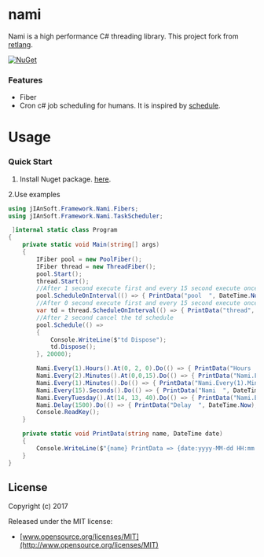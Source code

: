 # nami

Nami is a high performance C# threading library.
This project fork from [retlang](<https://code.google.com/archive/p/retlang/>).

[![NuGet](https://img.shields.io/nuget/v/jIAnSoft.Nami.svg?label=nuget&style=flat-square)](https://www.nuget.org/packages/jIAnSoft.Nami/)

### Features

* Fiber
* Cron c# job scheduling for humans. It is inspired by [schedule](<https://github.com/dbader/schedule>).
  


Usage
================

### Quick Start
1. Install Nuget package. [here](https://www.nuget.org/packages/jIAnSoft.Nami/).

2.Use examples
``` csharp
using jIAnSoft.Framework.Nami.Fibers;
using jIAnSoft.Framework.Nami.TaskScheduler;

 ]internal static class Program
{
    private static void Main(string[] args)
    {
        IFiber pool = new PoolFiber();
        IFiber thread = new ThreadFiber();
        pool.Start();
        thread.Start();
        //After 1 second execute first and every 15 second execute once. 
        pool.ScheduleOnInterval(() => { PrintData("pool  ", DateTime.Now); }, 1000, 15000);
        //After 0 second execute first and every 15 second execute once. 
        var td = thread.ScheduleOnInterval(() => { PrintData("thread", DateTime.Now); }, 0, 15000);
        //After 2 second cancel the td schedule
        pool.Schedule(() =>
        {
            Console.WriteLine($"td Dispose");
            td.Dispose();
        }, 20000);

        Nami.Every(1).Hours().At(0, 2, 0).Do(() => { PrintData("Hours  2", DateTime.Now); });
        Nami.Every(2).Minutes().At(0,0,15).Do(() => { PrintData("Nami.Every(2).Minutes().At(0,0,15)", DateTime.Now); });
        Nami.Every(1).Minutes().Do(() => { PrintData("Nami.Every(1).Minutes()", DateTime.Now); });
        Nami.Every(15).Seconds().Do(() => { PrintData("Nami  ", DateTime.Now); });
        Nami.EveryTuesday().At(14, 13, 40).Do(() => { PrintData("Nami.EveryTuesday().At(n, n, n)  ", DateTime.Now); });
        Nami.Delay(1500).Do(() => { PrintData("Delay  ", DateTime.Now); });
        Console.ReadKey();
    }

    private static void PrintData(string name, DateTime date)
    {
        Console.WriteLine($"{name} PrintData => {date:yyyy-MM-dd HH:mm:ss.fff}");
    }
}

```
## License

Copyright (c) 2017

Released under the MIT license:

- [www.opensource.org/licenses/MIT](http://www.opensource.org/licenses/MIT)